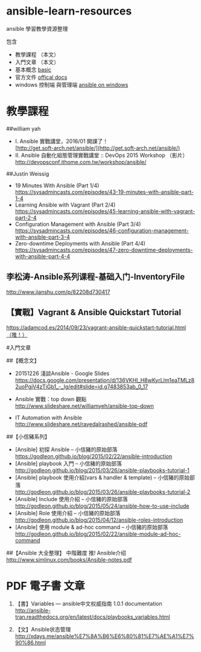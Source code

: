 # ansible-learn-resources
ansible 學習教學資源整理

包含 
- 教學課程 （本文）
- 入門文章 （本文）
- 基本概念 [basic](https://github.com/marxwang/ansible-learn-resources/blob/master/basic_concept.md)
- 官方文件 [offical docs](https://github.com/marxwang/ansible-learn-resources/blob/master/official_docs.md)
- windows 控制端 與管理端 [ansible on windows](
https://github.com/marxwang/ansible-learn-resources/blob/master/ansible_windows.md)


# 教學課程 

##william yah

* I. Ansible 實戰講堂，2016/01 開課了！  
  [http://get.soft-arch.net/ansible/](http://get.soft-arch.net/ansible/)
* II. Ansible 自動化組態管理實戰講堂 :: DevOps 2015 Workshop （影片）  
    http://devopsconf.ithome.com.tw/workshop/ansible/

##Justin Weissig

* 19 Minutes With Ansible (Part 1/4)  
    https://sysadmincasts.com/episodes/43-19-minutes-with-ansible-part-1-4
* Learning Ansible with Vagrant (Part 2/4)  
    https://sysadmincasts.com/episodes/45-learning-ansible-with-vagrant-part-2-4
* Configuration Management with Ansible (Part 3/4)  
    https://sysadmincasts.com/episodes/46-configuration-management-with-ansible-part-3-4
* Zero-downtime Deployments with Ansible (Part 4/4)  
    https://sysadmincasts.com/episodes/47-zero-downtime-deployments-with-ansible-part-4-4

## 李松涛-Ansible系列课程-基础入门-InventoryFile
http://www.jianshu.com/p/82208d730417

## 【實戰】Vagrant & Ansible Quickstart Tutorial 
https://adamcod.es/2014/09/23/vagrant-ansible-quickstart-tutorial.html（推！）

#入門文章

##【概念文】

- 20151226 淺談Ansible - Google Slides
https://docs.google.com/presentation/d/136VKHI_H8wKyrLIm1eaTMLz82uoPgjV4zTiGb1_-_Ig/edit#slide=id.g7483853ab_0_17

- Ansible 實戰：top down 觀點
http://www.slideshare.net/williamyeh/ansible-top-down

- IT Automation with Ansible
http://www.slideshare.net/rayedalrashed/ansible-pdf

##【小信豬系列】

* [Ansible] 初探 Ansible – 小信豬的原始部落  
    https://godleon.github.io/blog/2015/02/22/ansible-introduction
* [Ansible] playbook 入門 – 小信豬的原始部落  
    http://godleon.github.io/blog/2015/03/26/ansible-playbooks-tutorial-1
* [Ansible] playbook 使用介紹(vars & handler & template) – 小信豬的原始部落  
    http://godleon.github.io/blog/2015/03/26/ansible-playbooks-tutorial-2
* [Ansible] Include 使用介紹 – 小信豬的原始部落  
    http://godleon.github.io/blog/2015/05/24/ansible-how-to-use-include
* [Ansible] Role 使用介紹 – 小信豬的原始部落  
    http://godleon.github.io/blog/2015/04/12/ansible-roles-introduction
* [Ansible] 使用 module & ad-hoc command – 小信豬的原始部落  
    http://godleon.github.io/blog/2015/02/22/ansible-module-ad-hoc-command


##【Ansible 大全整理】 中階難度 推!
Ansible介绍  
http://www.simlinux.com/books/Ansible-notes.pdf


# PDF 電子書 文章

1. 【書】Variables — ansible中文权威指南 1.0.1 documentation  
http://ansible-tran.readthedocs.org/en/latest/docs/playbooks_variables.html

2. 【文】Ansible状态管理  
http://xdays.me/ansible%E7%8A%B6%E6%80%81%E7%AE%A1%E7%90%86.html



